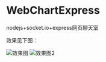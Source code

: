 # WebChartExpress
nodejs+socket.io+express网页聊天室

效果见下图：

![效果图](https://github.com/zhouytforever/WebChartExpress/tree/master/public/img/QQ截图20160406135120.png)
![效果图2](https://github.com/zhouytforever/WebChartExpress/tree/master/public/img/QQ截图20160406135152.png)